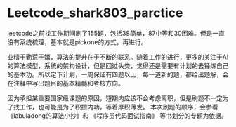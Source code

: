 # Leetcode_shark803_parctice

leetcode之前找工作期间刷了155题，包括38简单，87中等和30困难。但是一直没有系统梳理，基本就是pickone的方式，再进行。

业精于勤荒于嬉，算法的提升在于不断的联系。随着工作的进行，更多的关注于AI的算法模型，系统的架构设计，但是回过头类，觉得还是需要有计划的去锤炼自己的基本功。所以定下计划，一周保证有四题以上，每一道新的题，都给出题解，会在注释中写出题目的基本精髓和考核方向。

因为承担某重要国家级课题的原因，短期内应该不会考虑离职，但是刷题不一定为了找工作，也可能是为了积攒内功，等着厚积薄发。 本次刷题的顺序，会参看《labuladong的算法小抄》和 《程序员代码面试指南》 等书划分的专题为依据。
